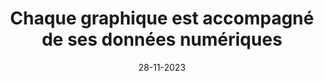 ---
N: '12'
Rubrique: Contenus
title: Chaque graphique est accompagné de ses données numériques
detail: Chaque graphique est accompagné de ses données numériques
categories: [" Images et médias"]
agrege: O4012-E008
opquast: '4012'
indiceebook: '8'
description: "Règle n° 008"
weight:  008
actif: '1'
layout: data
date: 28-11-2023
---